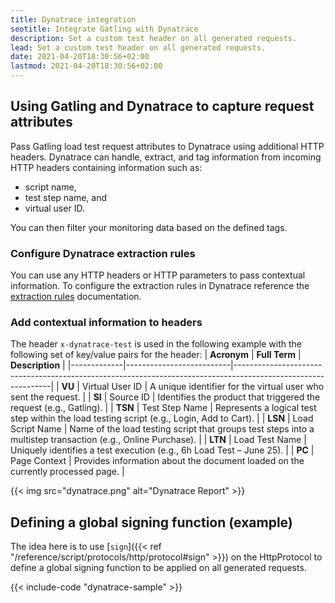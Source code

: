 ```yaml
---
title: Dynatrace integration
seotitle: Integrate Gatling with Dynatrace
description: Set a custom test header on all generated requests.
lead: Set a custom test header on all generated requests.
date: 2021-04-20T18:30:56+02:00
lastmod: 2021-04-20T18:30:56+02:00
---
```


## Using Gatling and Dynatrace to capture request attributes

Pass Gatling load test request attributes to Dynatrace using additional HTTP headers. Dynatrace can handle, extract, and tag information from incoming HTTP headers containing information such as:

- script name, 
- test step name, and 
- virtual user ID.

 You can then filter your monitoring data based on the defined tags. 

### Configure Dynatrace extraction rules

You can use any HTTP headers or HTTP parameters to pass contextual information. To configure the extraction rules in Dynatrace reference the [extraction rules](https://docs.dynatrace.com/docs/platform-modules/applications-and-microservices/services/request-attributes/capture-request-attributes-based-on-web-request-data) documentation.

### Add contextual information to headers 

The header `x-dynatrace-test` is used in the following example with the following set of key/value pairs for the header:
| **Acronym** | **Full Term**            | **Description**                                                                                              |
|-------------|--------------------------|--------------------------------------------------------------------------------------------------------------|
| **VU**      | Virtual User ID          | A unique identifier for the virtual user who sent the request.                                               |
| **SI**      | Source ID                | Identifies the product that triggered the request (e.g., Gatling).                                           |
| **TSN**     | Test Step Name           | Represents a logical test step within the load testing script (e.g., Login, Add to Cart).                    |
| **LSN**     | Load Script Name         | Name of the load testing script that groups test steps into a multistep transaction (e.g., Online Purchase). |
| **LTN**     | Load Test Name           | Uniquely identifies a test execution (e.g., 6h Load Test – June 25).                                         |
| **PC**      | Page Context             | Provides information about the document loaded on the currently processed page.                              |

{{< img src="dynatrace.png" alt="Dynatrace Report" >}}

## Defining a global signing function (example)

The idea here is to use [`sign`]({{< ref "/reference/script/protocols/http/protocol#sign" >}}) on the HttpProtocol to define a global signing function to be applied on all generated requests.

{{< include-code "dynatrace-sample" >}}

